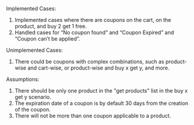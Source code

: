 Implemented Cases:
1.	Implemented cases where there are coupons on the cart, on the product, and buy 2 get 1 free.
2.	Handled cases for “No coupon found” and “Coupon Expired” and “Coupon can’t be applied”.
 


Unimplemented Cases:
1. There could be coupons with complex combinations, such as product-wise and cart-wise, or product-wise and buy x get y, and more.
 

 
 Assumptions:
1. There should be only one product in the "get products" list in the buy x get y scenario.
2. The expiration date of a coupon is by default 30 days from the creation of the coupon.
3. There will not be more than one coupon applicable to a product.
